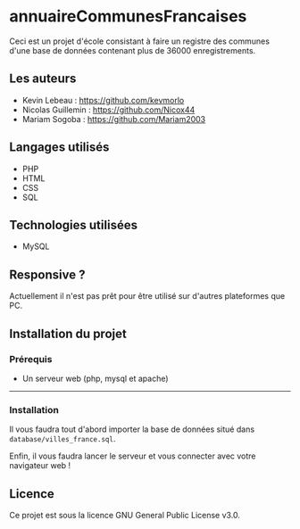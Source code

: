 # annuaireCommunesFrancaises

Ceci est un projet d'école consistant à faire un registre des communes d'une base de données contenant plus de 36000 enregistrements.

## Les auteurs

- Kevin Lebeau : <https://github.com/kevmorlo>
- Nicolas Guillemin : <https://github.com/Nicox44>
- Mariam Sogoba : <https://github.com/Mariam2003>

## Langages utilisés

- PHP
- HTML
- CSS
- SQL

## Technologies utilisées 

- MySQL

## Responsive ?

Actuellement il n'est pas prêt pour être utilisé sur d'autres plateformes que PC.

## Installation du projet

### Prérequis

- Un serveur web (php, mysql et apache)

----------------------------

### Installation

Il vous faudra tout d'abord importer la base de données situé dans ```database/villes_france.sql```.

Enfin, il vous faudra lancer le serveur et vous connecter avec votre navigateur web !

## Licence

Ce projet est sous la licence GNU General Public License v3.0.
